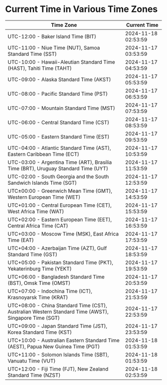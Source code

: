 # Current Time in Various Time Zones

| Time Zone | Current Time |
|-----------|--------------|
| UTC-12:00 - Baker Island Time (BIT) | 2024-11-18 02:53:59 |
| UTC-11:00 - Niue Time (NUT), Samoa Standard Time (SST) | 2024-11-17 03:53:59 |
| UTC-10:00 - Hawaii-Aleutian Standard Time (HAST), Tahiti Time (TAHT) | 2024-11-17 04:53:59 |
| UTC-09:00 - Alaska Standard Time (AKST) | 2024-11-17 05:53:59 |
| UTC-08:00 - Pacific Standard Time (PST) | 2024-11-17 06:53:59 |
| UTC-07:00 - Mountain Standard Time (MST) | 2024-11-17 07:53:59 |
| UTC-06:00 - Central Standard Time (CST) | 2024-11-17 08:53:59 |
| UTC-05:00 - Eastern Standard Time (EST) | 2024-11-17 09:53:59 |
| UTC-04:00 - Atlantic Standard Time (AST), Eastern Caribbean Time (ECT) | 2024-11-17 10:53:59 |
| UTC-03:00 - Argentina Time (ART), Brasília Time (BRT), Uruguay Standard Time (UYT) | 2024-11-17 11:53:59 |
| UTC-02:00 - South Georgia and the South Sandwich Islands Time (SGT) | 2024-11-17 12:53:59 |
| UTC±00:00 - Greenwich Mean Time (GMT), Western European Time (WET) | 2024-11-17 14:53:59 |
| UTC+01:00 - Central European Time (CET), West Africa Time (WAT) | 2024-11-17 15:53:59 |
| UTC+02:00 - Eastern European Time (EET), Central Africa Time (CAT) | 2024-11-17 16:53:59 |
| UTC+03:00 - Moscow Time (MSK), East Africa Time (EAT) | 2024-11-17 17:53:59 |
| UTC+04:00 - Azerbaijan Time (AZT), Gulf Standard Time (GST) | 2024-11-17 18:53:59 |
| UTC+05:00 - Pakistan Standard Time (PKT), Yekaterinburg Time (YEKT) | 2024-11-17 19:53:59 |
| UTC+06:00 - Bangladesh Standard Time (BST), Omsk Time (OMST) | 2024-11-17 20:53:59 |
| UTC+07:00 - Indochina Time (ICT), Krasnoyarsk Time (KRAT) | 2024-11-17 21:53:59 |
| UTC+08:00 - China Standard Time (CST), Australian Western Standard Time (AWST), Singapore Time (SGT) | 2024-11-17 22:53:59 |
| UTC+09:00 - Japan Standard Time (JST), Korea Standard Time (KST) | 2024-11-17 23:53:59 |
| UTC+10:00 - Australian Eastern Standard Time (AEST), Papua New Guinea Time (PGT) | 2024-11-18 01:53:59 |
| UTC+11:00 - Solomon Islands Time (SBT), Vanuatu Time (VUT) | 2024-11-18 01:53:59 |
| UTC+12:00 - Fiji Time (FJT), New Zealand Standard Time (NZST) | 2024-11-18 02:53:59 |
